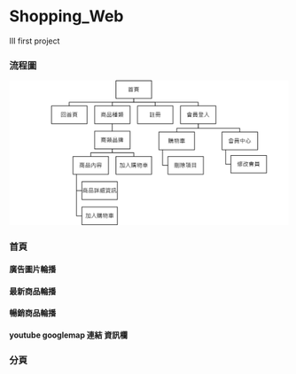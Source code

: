 # Shopping_Web
III first project
### 流程圖
![image](https://github.com/hles61701/shopping_web/blob/main/images/PID.png)

### 首頁

#### 廣告圖片輪播

#### 最新商品輪播

#### 暢銷商品輪播

#### youtube googlemap 連結 資訊欄

### 分頁 

